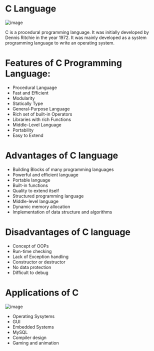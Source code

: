 # C Language

![image](https://user-images.githubusercontent.com/90493668/181919867-b925a8d2-766d-4f92-959b-a558d5b3cb2b.png)

C is a procedural programming language. It was initially developed by Dennis Ritchie in the year 1972. It was mainly developed as a system programming language to write an operating system.

# Features of C Programming Language: 

- Procedural Language
- Fast and Efficient
- Modularity
- Statically Type
- General-Purpose Language
- Rich set of built-in Operators
- Libraries with rich Functions
- Middle-Level Language
- Portability
- Easy to Extend

# Advantages of C language

- Building Blocks of many programming languages
- Powerful and efficient language
- Portable language
- Built-in functions
- Quality to extend itself
- Structured programming language
- Middle-level language
- Dynamic memory allocation
- Implementation of data structure and algorithms

# Disadvantages of C language

- Concept of OOPs
- Run-time checking
- Lack of Exception handling
- Constructor or destructor
- No data protection
- Difficult to debug

# Applications of C

![image](https://user-images.githubusercontent.com/90493668/181919822-02cc31a4-8b2a-4b04-b296-541a2b644988.png)

- Operating Sysytems
- GUI
- Embedded Systems
- MySQL
- Compiler design
- Gaming and animation
